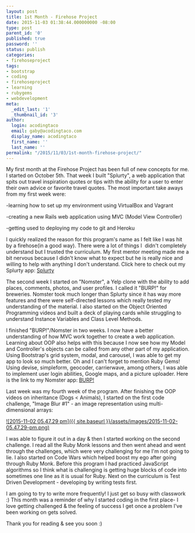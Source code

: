 ```yaml
---
layout: post
title: 1st Month - Firehose Project
date: 2015-11-03 01:38:44.000000000 -08:00
type: post
parent_id: '0'
published: true
password: ''
status: publish
categories:
- firehoseproject
tags:
- bootstrap
- coding
- firehoseproject
- learning
- rubygems
- webdevelopment
meta:
  _edit_last: '1'
  _thumbnail_id: '3'
author:
  login: acodingtaco
  email: gaby@acodingtaco.com
  display_name: acodingtaco
  first_name: ''
  last_name: ''
permalink: "/2015/11/03/1st-month-firehose-project/"
---
```

My first month&nbsp;at the Firehose Project has been full&nbsp;of new concepts for me. I started on October 5th. That week&nbsp;I built "Splurty", a web application that spits out travel inspiration quotes or tips with the ability for a user to enter their own advice or favorite travel quotes. The most important take aways from my first week were:

-learning how to set up my environment using VirtualBox and Vagrant

-creating a new Rails web application using MVC (Model View Controller)

-getting used to deploying my code to git and Heroku

I quickly realized the reason for this program's name as I felt like I was hit by a firehose(in a good way). There were a lot of things I &nbsp;didn't completely understand but I trusted the curriculum. My first mentor meeting made me a bit nervous because I didn't know what to expect but he is really nice and willing to help with anything I don't understand. Click here to check out my Splurty app:&nbsp;[Splurty](https://splurty-gabyhuizar.herokuapp.com/)

The second week I started on "Nomster", a Yelp clone with the ability to add places, comments, photos, and user profiles. I called it "BURP!" for breweries. Nomster took much longer than Splurty since it has way more features and there were self-directed lessons which really tested my understanding of the material. I also started on the Object Oriented Programming videos and built a deck of playing cards while struggling to understand Instance Variables and Class Level Methods.

I finished "BURP!"/Nomster in two weeks. I now have a better understanding of how MVC work together to create a web application. Learning about OOP also helps with this because I now see how my Model and Controller's objects can be called from any other part of my application. Using Bootstrap's grid system, modal, and carousel, I was able to get my app to look so much better. Oh and I can't forget to mention Ruby Gems! Using devise, simpleform, geocoder, carrierwave, among others, I was able to implement user login abilities, Google maps, and a picture uploader. Here is the link to my Nomster app:&nbsp;[BURP!](https://nomster-gabycastaneda.herokuapp.com/)

Last&nbsp;week was my fourth week of the program. After finishing the OOP videos on inheritance (Dogs \< Animals), I started on the first code challenge, "Image Blur #1" - an image representation using multi-dimensional arrays:

[![2015-11-02 05.47.29 pm]({{ site.baseurl }}/assets/images/2015-11-02-05.47.29-pm.png)](http://acodingtaco.com/wp-content/uploads/2015/11/2015-11-02-05.47.29-pm.png)

I was able to figure it out in a day & then I started working on the second challenge. I read all the Ruby Monk lessons and then went ahead and went through the challenges, which were very challenging for me I'm not going to lie. I also started on Code Wars which helped boost my ego after going through Ruby Monk. Before this program I had practiced JavaScript algorithms so I think what is challenging is getting huge blocks of code into sometimes one line as it is usual for Ruby. Next on the curriculum is Test Driven Development - developing by writing tests first.

I am going to try to write more frequently! I just get so busy with classwork :) This month was a reminder of why I started coding in the first place- I love getting challenged & the feeling of success I get once a problem I've been working on gets solved.

Thank you for reading & see you soon :)

&nbsp;

